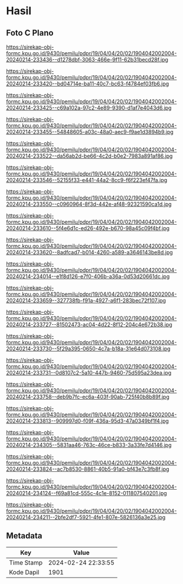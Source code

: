 # Hasil

## Foto C Plano

https://sirekap-obj-formc.kpu.go.id/9430/pemilu/pdpr/19/04/04/20/02/1904042002004-20240214-233436--d1278dbf-3063-466e-9f11-62b31becd28f.jpg

https://sirekap-obj-formc.kpu.go.id/9430/pemilu/pdpr/19/04/04/20/02/1904042002004-20240214-233420--bd04714e-ba11-40c7-bc63-f4784ef03fb6.jpg

https://sirekap-obj-formc.kpu.go.id/9430/pemilu/pdpr/19/04/04/20/02/1904042002004-20240214-233425--c69a102a-97c2-4e89-9390-d1af7e4043d6.jpg

https://sirekap-obj-formc.kpu.go.id/9430/pemilu/pdpr/19/04/04/20/02/1904042002004-20240214-233455--54848605-a03c-48a0-aec9-f9ae1d3894b9.jpg

https://sirekap-obj-formc.kpu.go.id/9430/pemilu/pdpr/19/04/04/20/02/1904042002004-20240214-233522--da56ab2d-be66-4c2d-b0e2-7983a891af86.jpg

https://sirekap-obj-formc.kpu.go.id/9430/pemilu/pdpr/19/04/04/20/02/1904042002004-20240214-233546--52155f33-e441-44a2-8cc9-f6f223ef47fa.jpg

https://sirekap-obj-formc.kpu.go.id/9430/pemilu/pdpr/19/04/04/20/02/1904042002004-20240214-233550--c0960964-8f3d-442e-af48-92321590ca1d.jpg

https://sirekap-obj-formc.kpu.go.id/9430/pemilu/pdpr/19/04/04/20/02/1904042002004-20240214-233610--5f4e6d1c-ed26-492e-b670-98a45c09f4bf.jpg

https://sirekap-obj-formc.kpu.go.id/9430/pemilu/pdpr/19/04/04/20/02/1904042002004-20240214-233620--8adfcad7-b014-4260-a589-a3646143be8d.jpg

https://sirekap-obj-formc.kpu.go.id/9430/pemilu/pdpr/19/04/04/20/02/1904042002004-20240214-234014--e1f8d126-e7f0-406b-a36a-0d53d20661dc.jpg

https://sirekap-obj-formc.kpu.go.id/9430/pemilu/pdpr/19/04/04/20/02/1904042002004-20240214-233659--327738fb-f91a-4927-a6f1-283bec72f107.jpg

https://sirekap-obj-formc.kpu.go.id/9430/pemilu/pdpr/19/04/04/20/02/1904042002004-20240214-233727--81502473-ac04-4d22-8f12-204c4e672b38.jpg

https://sirekap-obj-formc.kpu.go.id/9430/pemilu/pdpr/19/04/04/20/02/1904042002004-20240214-233730--5f29a395-0650-4c7a-b18a-31e64d073108.jpg

https://sirekap-obj-formc.kpu.go.id/9430/pemilu/pdpr/19/04/04/20/02/1904042002004-20240214-233731--0d8107c2-5a10-447b-9460-75d595a23dea.jpg

https://sirekap-obj-formc.kpu.go.id/9430/pemilu/pdpr/19/04/04/20/02/1904042002004-20240214-233758--deb9b7fc-ec6a-403f-90ab-725f40b8b89f.jpg

https://sirekap-obj-formc.kpu.go.id/9430/pemilu/pdpr/19/04/04/20/02/1904042002004-20240214-233813--909997d0-f09f-436a-95d3-47a0349bf1f4.jpg

https://sirekap-obj-formc.kpu.go.id/9430/pemilu/pdpr/19/04/04/20/02/1904042002004-20240214-234305--5831aa46-763c-46ce-b833-3a33fe7d4146.jpg

https://sirekap-obj-formc.kpu.go.id/9430/pemilu/pdpr/19/04/04/20/02/1904042002004-20240214-233824--ac7b8530-8861-40b5-91a0-bf43e7c3fb8f.jpg

https://sirekap-obj-formc.kpu.go.id/9430/pemilu/pdpr/19/04/04/20/02/1904042002004-20240214-234124--f69a81cd-555c-4c1e-8152-011807540201.jpg

https://sirekap-obj-formc.kpu.go.id/9430/pemilu/pdpr/19/04/04/20/02/1904042002004-20240214-234211--2bfe2df7-5921-4fe1-807e-5826136a3e25.jpg


## Metadata

| Key        | Value               |
| ---------- | ------------------- |
| Time Stamp | 2024-02-24 22:33:55 |
| Kode Dapil | 1901                |



